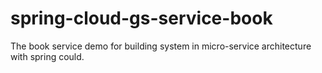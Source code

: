 # spring-cloud-gs-service-book
The book service demo for building system in micro-service architecture with spring could.

